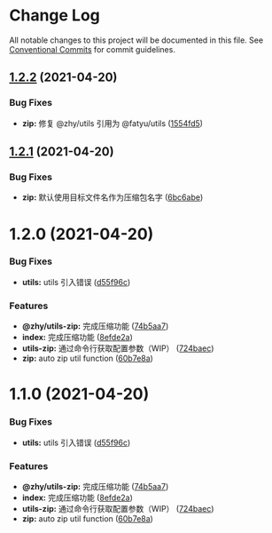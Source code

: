 # Change Log

All notable changes to this project will be documented in this file.
See [Conventional Commits](https://conventionalcommits.org) for commit guidelines.

## [1.2.2](https://github.com/Arima-P/zhy-utils/compare/@fatyu/zip@1.2.1...@fatyu/zip@1.2.2) (2021-04-20)


### Bug Fixes

* **zip:** 修复 @zhy/utils 引用为 @fatyu/utils ([1554fd5](https://github.com/Arima-P/zhy-utils/commit/1554fd53f14557b2bd54b284b221e4af2a7acf64))





## [1.2.1](https://github.com/Arima-P/zhy-utils/compare/@fatyu/zip@1.2.0...@fatyu/zip@1.2.1) (2021-04-20)


### Bug Fixes

* **zip:** 默认使用目标文件名作为压缩包名字 ([6bc6abe](https://github.com/Arima-P/zhy-utils/commit/6bc6abeb77a61f622d9f7eaa99cb6c21bd46d50c))





# 1.2.0 (2021-04-20)


### Bug Fixes

* **utils:** utils 引入错误 ([d55f96c](https://github.com/Arima-P/zhy-utils/commit/d55f96cc2b0994ff4d0d91931d89d4270109e5d1))


### Features

* **@zhy/utils-zip:** 完成压缩功能 ([74b5aa7](https://github.com/Arima-P/zhy-utils/commit/74b5aa79e7f9891d38a898efc5b6cac6d93d9349))
* **index:** 完成压缩功能 ([8efde2a](https://github.com/Arima-P/zhy-utils/commit/8efde2a104ab4f6d63597f9f8dfdc78e34b72393))
* **utils-zip:** 通过命令行获取配置参数（WIP） ([724baec](https://github.com/Arima-P/zhy-utils/commit/724baecd8cc4a203fa424a3895176c9012c53a81))
* **zip:** auto zip util function ([60b7e8a](https://github.com/Arima-P/zhy-utils/commit/60b7e8a141341232f04b5285a935bd8ca702bee4))





# 1.1.0 (2021-04-20)


### Bug Fixes

* **utils:** utils 引入错误 ([d55f96c](https://github.com/Arima-P/zhy-utils/commit/d55f96cc2b0994ff4d0d91931d89d4270109e5d1))


### Features

* **@zhy/utils-zip:** 完成压缩功能 ([74b5aa7](https://github.com/Arima-P/zhy-utils/commit/74b5aa79e7f9891d38a898efc5b6cac6d93d9349))
* **index:** 完成压缩功能 ([8efde2a](https://github.com/Arima-P/zhy-utils/commit/8efde2a104ab4f6d63597f9f8dfdc78e34b72393))
* **utils-zip:** 通过命令行获取配置参数（WIP） ([724baec](https://github.com/Arima-P/zhy-utils/commit/724baecd8cc4a203fa424a3895176c9012c53a81))
* **zip:** auto zip util function ([60b7e8a](https://github.com/Arima-P/zhy-utils/commit/60b7e8a141341232f04b5285a935bd8ca702bee4))
